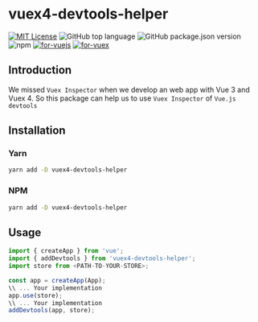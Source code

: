# vuex4-devtools-helper

[![MIT License](https://img.shields.io/apm/l/atomic-design-ui.svg?style=flat-square)](https://github.com/nguyenanhhoang97/vuex4-devtools-helper/blob/main/LICENSE)
![GitHub top language](https://img.shields.io/github/languages/top/nguyenanhhoang97/vuex4-devtools-helper?color=0076C5&style=flat-square)
![GitHub package.json version](https://img.shields.io/github/package-json/v/nguyenanhhoang97/vuex4-devtools-helper?style=flat-square)
![npm](https://img.shields.io/npm/v/vuex4-devtools-helper?color=CD3738&style=flat-square)
[![for-vuejs](https://img.shields.io/badge/Made%20for-VueJS-42B983.svg?style=flat-square)](https://vuejs.org/)
[![for-vuex](https://img.shields.io/badge/Made%20for-Vuex-42B983.svg?style=flat-square)](https://vuex.vuejs.org/)

## **Introduction**

We missed `Vuex Inspector` when we develop an web app with Vue 3 and Vuex 4. So this package can help us to use `Vuex Inspector` of `Vue.js devtools`

## **Installation**

### Yarn

```bash
yarn add -D vuex4-devtools-helper
```

### NPM

```bash
yarn add -D vuex4-devtools-helper
```

## **Usage**

```ts
import { createApp } from 'vue';
import { addDevtools } from 'vuex4-devtools-helper';
import store from <PATH-TO-YOUR-STORE>;

const app = createApp(App);
\\ ... Your implementation
app.use(store);
\\ ... Your implementation
addDevtools(app, store);

```
